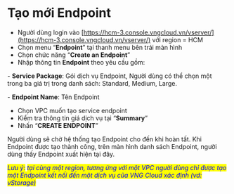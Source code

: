 # Tạo mới Endpoint

* Người dùng login vào [https://hcm-3.console.vngcloud.vn/vserver/](https://hcm-3.console.vngcloud.vn/vserver/) với region = HCM
* Chọn menu “**Endpoint**” tại thanh menu bên trái màn hình
* Chọn chức năng “**Create an Endpoint**”
* Nhập thông tin **Endpoint** theo yêu cầu gồm:

&#x20;         \- **Service Package**: Gói dịch vụ Endpoint, Người dùng có thể chọn một trong ba giá trị trong danh sách: Standard, Medium, Large.

&#x20;         \- **Endpoint Name**: Tên Endpoint

* Chọn VPC muốn tạo service endpoint
* Kiểm tra thông tin giá dịch vụ tại “**Summary**”
* Nhấn “**CREATE ENDPOINT**”

&#x20;Người dùng sẽ chờ hệ thống tạo Endpoint cho đến khi hoàn tất. Khi Endpoint được tạo thành công, trên màn hình danh sách Endpoint, người dùng thấy Endpoint xuất hiện tại đây.

_<mark style="color:blue;">Lưu ý</mark>_<mark style="color:blue;">:</mark> <mark style="color:blue;"></mark>_<mark style="color:blue;">tại cùng một region, tương ứng với một VPC người dùng chỉ được tạo một Endpoint kết nối đến một dịch vụ của VNG Cloud xác định (vd: vStorage)</mark>_
